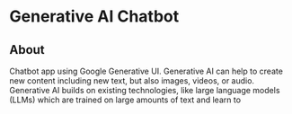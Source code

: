 # Generative AI Chatbot

## About
Chatbot app using Google Generative UI. Generative AI can help to create new content including new text, but also images, videos, or audio. Generative AI builds on existing technologies, like large language models (LLMs) which are trained on large amounts of text and learn to

